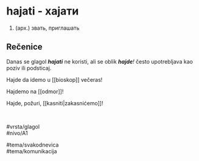 # hajati - хајати

1. (арх.) звать, приглашать

## Rečenice

Danas se glagol ***hajati*** ne koristi, ali se oblik ***hajde**!* često upotrebljava kao poziv ili podsticaj.

Hajde da idemo u [[bioskop]] večeras!  

Hajdemo na [[odmor]]!  

Hajde, požuri, [[kasniti|zakasnićemo]]!

<br>

#vrsta/glagol  
#nivo/A1  

#tema/svakodnevica  
#tema/komunikacija  
